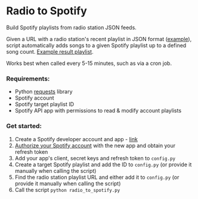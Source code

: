 # Radio to Spotify

Build Spotify playlists from radio station JSON feeds.

Given a URL with a radio station's recent playlist in JSON format ([example](http://www.thecurrent.org/playlist/json/)), script automatically adds songs to a given Spotify playlist up to a defined song count. [Example result playlist](https://open.spotify.com/user/mschmitt23/playlist/7fvYdggouYM4jcyI6ojkm8).

Works best when called every 5-15 minutes, such as via a cron job.

### Requirements:

* Python [requests](http://docs.python-requests.org/en/master/) library
* Spotify account
* Spotify target playlist ID
* Spotify API app with permissions to read & modify account playlists

### Get started:

1. Create a Spotify developer account and app - [link](https://developer.spotify.com/) 
1. [Authorize your Spotify account](https://developer.spotify.com/web-api/authorization-guide/) with the new app and obtain your refresh token
1. Add your app's client, secret keys and refresh token to `config.py`
1. Create a target Spotify playlist and add the ID to `config.py` (or provide it manually when calling the script)
1. Find the radio station playlist URL and either add it to `config.py` (or provide it manually when calling the script)
1. Call the script `python radio_to_spotify.py`
